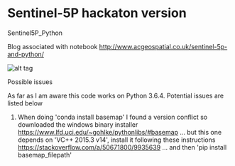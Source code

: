 # Sentinel-5P hackaton version
Sentinel5P_Python

Blog associated with notebook
http://www.acgeospatial.co.uk/sentinel-5p-and-python/


![alt tag](http://www.acgeospatial.co.uk/wp-content/uploads/2018/07/5p.png)


Possible issues

As far as I am aware this code works on Python 3.6.4. Potential issues are listed below


1. When doing 'conda install basemap' I found a version conflict so downloaded the windows binary installer https://www.lfd.uci.edu/~gohlke/pythonlibs/#basemap … but this one depends on 'VC++ 2015.3 v14', install it following these instructions https://stackoverflow.com/a/50671800/9935639 … and then 'pip install basemap_filepath'
